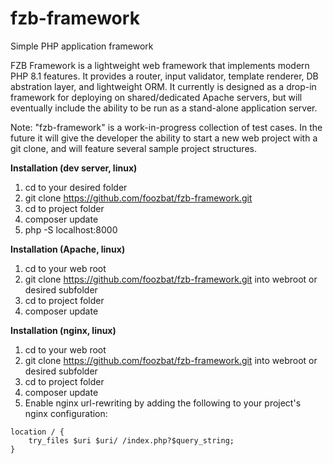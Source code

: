 # fzb-framework
Simple PHP application framework

FZB Framework is a lightweight web framework that implements modern PHP 8.1 features. It provides a router, input validator, template renderer, DB abstration layer, and lightweight ORM. It currently is designed as a drop-in framework for deploying on shared/dedicated Apache servers, but will eventually include the ability to be run as a stand-alone application server.

Note: "fzb-framework" is a work-in-progress collection of test cases.  In the future it will give the developer the ability to start a new web project with a git clone, and will feature several sample project structures.

**Installation (dev server, linux)**

1. cd to your desired folder
2. git clone https://github.com/foozbat/fzb-framework.git
3. cd to project folder
4. composer update
5. php -S localhost:8000

**Installation (Apache, linux)**
1. cd to your web root
2. git clone https://github.com/foozbat/fzb-framework.git into webroot or desired subfolder
3. cd to project folder
4. composer update

**Installation (nginx, linux)**
1. cd to your web root
2. git clone https://github.com/foozbat/fzb-framework.git into webroot or desired subfolder
3. cd to project folder
4. composer update
5. Enable nginx url-rewriting by adding the following to your project's nginx configuration:
```
location / {
    try_files $uri $uri/ /index.php?$query_string;
}
```